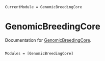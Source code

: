 ```@meta
CurrentModule = GenomicBreedingCore
```

# GenomicBreedingCore

Documentation for [GenomicBreedingCore](https://github.com/GenomicBreeding/GenomicBreedingCore.jl).

```@index
```

```@autodocs
Modules = [GenomicBreedingCore]
```
